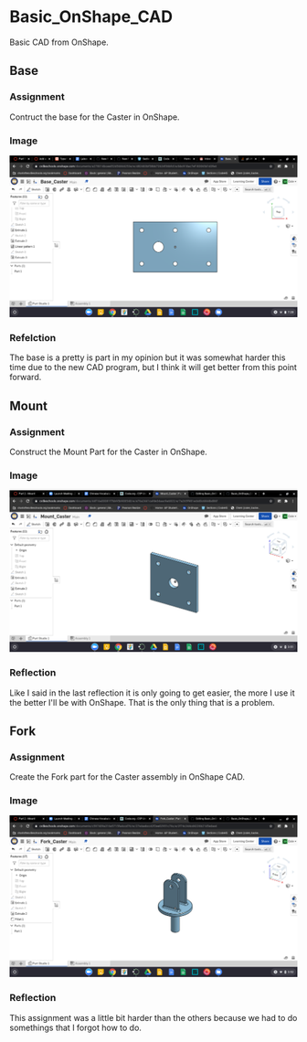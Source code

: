 # Basic_OnShape_CAD
Basic CAD from OnShape.
## Base
### Assignment
Contruct the base for the Caster in OnShape.
### Image
![Base_Caster](images/BaseCaster.png)
### Refelction
The base is a pretty is part in my opinion but it was somewhat harder this time due to the new CAD program, but I think it will get better from this point forward.

## Mount
### Assignment
Construct the Mount Part for the Caster in OnShape.
### Image
![Mount_Caster](images/MountCaster.png)
### Reflection
Like I said in the last reflection it is only going to get easier, the more I use it the better I'll be with OnShape. That is the only thing that is a problem.

## Fork
### Assignment
Create the Fork part for the Caster assembly in OnShape CAD.
### Image
![Fork_Caster](images/ForkCaster.png)
### Reflection
This assignment was a little bit harder than the others because we had to do somethings that I forgot how to do.
